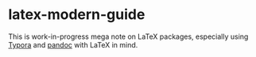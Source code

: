 # latex-modern-guide

This is work-in-progress mega note on LaTeX packages, especially using [Typora](http://typora.io) and [pandoc](https://pandoc.org) with LaTeX in mind.
